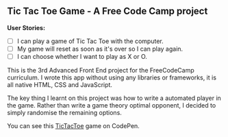 ## Tic Tac Toe Game -  A Free Code Camp project

**User Stories:**
- [ ] I can play a game of Tic Tac Toe with the computer.
- [ ] My game will reset as soon as it's over so I can play again.
- [ ] I can choose whether I want to play as X or O.

This is the 3rd Advanced Front End project for the FreeCodeCamp curriculum. I
wrote this app without using any libraries or frameworks, it is all native HTML,
 CSS and JavaScript.

The key thing I learnt on this project was how to write a automated player in
the game. Rather than write a game theory optimal opponent, I decided to simply
randomise the remaining options.

You can see this [TicTacToe](https://codepen.io/Pagey/pen/vjLVOy) game on
CodePen.

